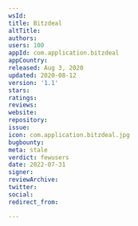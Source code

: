 ```yaml
---
wsId: 
title: Bitzdeal
altTitle: 
authors: 
users: 100
appId: com.application.bitzdeal
appCountry: 
released: Aug 3, 2020
updated: 2020-08-12
version: '1.1'
stars: 
ratings: 
reviews: 
website: 
repository: 
issue: 
icon: com.application.bitzdeal.jpg
bugbounty: 
meta: stale
verdict: fewusers
date: 2022-07-31
signer: 
reviewArchive: 
twitter: 
social: 
redirect_from: 

---
```


